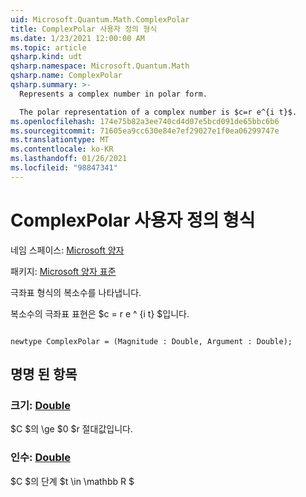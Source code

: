 ```yaml
---
uid: Microsoft.Quantum.Math.ComplexPolar
title: ComplexPolar 사용자 정의 형식
ms.date: 1/23/2021 12:00:00 AM
ms.topic: article
qsharp.kind: udt
qsharp.namespace: Microsoft.Quantum.Math
qsharp.name: ComplexPolar
qsharp.summary: >-
  Represents a complex number in polar form.

  The polar representation of a complex number is $c=r e^{i t}$.
ms.openlocfilehash: 174e75b82a3ee740cd4d07e5bcd091de65bbc6b6
ms.sourcegitcommit: 71605ea9cc630e84e7ef29027e1f0ea06299747e
ms.translationtype: MT
ms.contentlocale: ko-KR
ms.lasthandoff: 01/26/2021
ms.locfileid: "98847341"
---
```

# <a name="complexpolar-user-defined-type"></a>ComplexPolar 사용자 정의 형식

네임 스페이스: [Microsoft 양자](xref:Microsoft.Quantum.Math)

패키지: [Microsoft 양자 표준](https://nuget.org/packages/Microsoft.Quantum.Standard)


극좌표 형식의 복소수를 나타냅니다.

복소수의 극좌표 표현은 $c = r e ^ {i t} $입니다.

```qsharp

newtype ComplexPolar = (Magnitude : Double, Argument : Double);
```



## <a name="named-items"></a>명명 된 항목

### <a name="magnitude--double"></a>크기: [Double](xref:microsoft.quantum.lang-ref.double)

$C $의 \ge $0 $r 절대값입니다.
### <a name="argument--double"></a>인수: [Double](xref:microsoft.quantum.lang-ref.double)

$C $의 단계 $t \in \mathbb R $